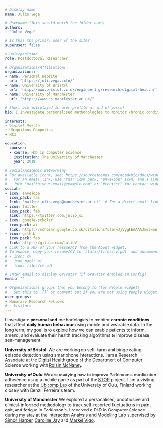```yaml
---
# Display name
name: Julio Vega

# Username (this should match the folder name)
authors:
- "Julio Vega"

# Is this the primary user of the site?
superuser: false

# Role/position
role: Postdoctoral Researcher

# Organizations/Affiliations
organizations:
- name: Personal Website
  url: "https://juliovega.info/"
- name: University of Bristol
  url: "http://www.bristol.ac.uk/engineering/research/digital-health/"
- name: University of Manchester
  url: "https://www.cs.manchester.ac.uk/"

# Short bio (displayed in user profile at end of posts)
bio: I investigate personalised methodologies to monitor chronic conditions that affect daily human behaviour using mobile and wearable data.

interests:
- Digital Health
- Ubiquitous Computing
- HCI

education:
  courses:
  - course: PhD in Computer Science
    institution: The University of Manchester
    year: 2019
  
# Social/Academic Networking
# For available icons, see: https://sourcethemes.com/academic/docs/widgets/#icons
#   For an email link, use "fas" icon pack, "envelope" icon, and a link in the
#   form "mailto:your-email@example.com" or "#contact" for contact widget.
social:
- icon: envelope
  icon_pack: fas
  link: 'mailto:julio.vega@manchester.ac.uk'  # For a direct email link, use "mailto:test@example.org".
- icon: twitter
  icon_pack: fab
  link: https://twitter.com/julio_ui
- icon: google-scholar
  icon_pack: ai
  link: https://scholar.google.co.uk/citations?user=JjVygEEAAAAJ&hl=en
- icon: github
  icon_pack: fab
  link: https://github.com/JulioV
# Link to a PDF of your resume/CV from the About widget.
# To enable, copy your resume/CV to `static/files/cv.pdf` and uncomment the lines below.  
# - icon: cv
#   icon_pack: ai
#   link: files/cv.pdf

# Enter email to display Gravatar (if Gravatar enabled in Config)
email: ""
  
# Organizational groups that you belong to (for People widget)
#   Set this to `[]` or comment out if you are not using People widget.  
user_groups:
- Honorary Research Fellows
# - Visitors
---
```


I investigate **personalised** methodologies to monitor **chronic conditions** that affect **daily human behaviour** using mobile and wearable data. In the long term, my goal is to explore how we can enable patients to inform, amend, and evaluate their health tracking algorithms to improve disease self-management.

**University of Bristol**. We are working on self-harm and binge eating episode detection using smartphone interactions. I am a Research Associate at the [Digital Health](http://www.bris.ac.uk/engineering/research/digital-health/?_ga=2.21049336.2107843035.1557739749-1608399595.1557739749) group of the Department of Computer Science working with [Roisin McNaney](http://www.bristol.ac.uk/engineering/people/roisin-mcnaney/index.html).

**University of Oulu** We are studying how to improve Parkinson's medication adherence using a mobile game as part of the [STOP](http://ubicomp.oulu.fi/stop-sentient-tracking-of-parkinsons-funded-by-the-academy-of-finland-ict-2023-programme/) project. I am a visiting researcher at the [Ubicomp Lab](http://ubicomp.oulu.fi/) of the University of Oulu, Finland working closely with [Denzil Ferreira](https://www.oulu.fi/university/researcher/denzil-ferreira)'s team.

**University of Manchester** We explored a personalised, unobtrusive and clinical-informed methodology to track self-reported fluctuations in pain, gait, and fatigue in Parkinson's. I received a PhD in Computer Science during my stay at the [Interaction Analysis and Modelling Lab](http://www.cs.manchester.ac.uk/our-research/laboratories/iam/) supervised by [Simon Harper](http://www.manchester.ac.uk/research/simon.harper/), [Caroline Jay](http://www.manchester.ac.uk/research/caroline.jay/) and [Markel Vigo](http://www.markelvigo.info/).
